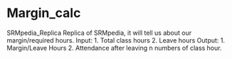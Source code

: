 # Margin_calc
 SRMpedia_Replica
Replica of SRMpedia, it will tell us about our margin/required hours.
Input: 1. Total class hours
       2. Leave hours
Output: 1. Margin/Leave Hours
        2. Attendance after leaving n numbers of class hour.


